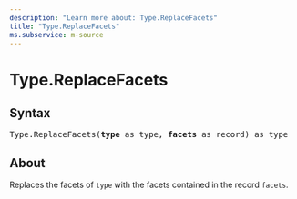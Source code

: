 ```yaml
---
description: "Learn more about: Type.ReplaceFacets"
title: "Type.ReplaceFacets"
ms.subservice: m-source
---
```

# Type.ReplaceFacets

## Syntax

<pre>
Type.ReplaceFacets(<b>type</b> as type, <b>facets</b> as record) as type
</pre>

## About

Replaces the facets of `type` with the facets contained in the record `facets`.
